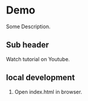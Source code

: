 # Demo

Some Description.

## Sub header

Watch tutorial on Youtube.
## local development
1. Open index.html in browser.

